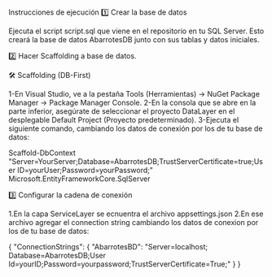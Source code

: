 Instrucciones de ejecución 
1️⃣ Crear la base de datos

Ejecuta el script script.sql que viene en el repositorio en tu SQL Server. Esto creará la base de datos AbarrotesDB junto con sus tablas y datos iniciales.

2️⃣ Hacer Scaffolding a base de datos.

🛠️ Scaffolding (DB-First)

1-En Visual Studio, ve a la pestaña Tools (Herramientas) → NuGet Package Manager → Package Manager Console. 2-En la consola que se abre en la parte inferior, asegúrate de seleccionar el proyecto DataLayer en el desplegable Default Project (Proyecto predeterminado). 3-Ejecuta el siguiente comando, cambiando los datos de conexión por los de tu base de datos:

Scaffold-DbContext "Server=YourServer;Database=AbarrotesDB;TrustServerCertificate=true;User ID=yourUser;Password=yourPassword;" Microsoft.EntityFrameworkCore.SqlServer

3️⃣ Configurar la cadena de conexión

1.En la capa ServiceLayer se ecnuentra el archivo appsettings.json 2.En ese archivo agregar el connection string cambiando los datos de conexion por los de tu base de datos:

{ "ConnectionStrings": { "AbarrotesBD": "Server=localhost; Database=AbarrotesDB;User Id=yourID;Password=yourpassword;TrustServerCertificate=True;" } }
